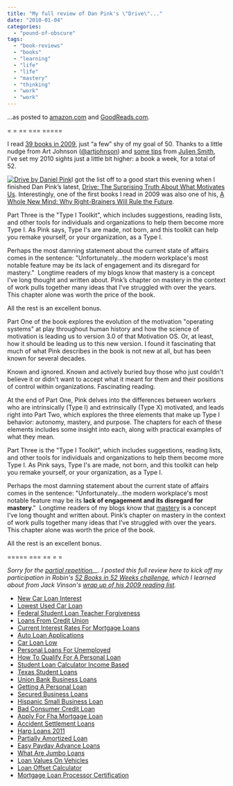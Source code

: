 ```yaml
---
title: "My full review of Dan Pink's \"Drive\"..."
date: "2010-01-04"
categories: 
  - "pound-of-obscure"
tags: 
  - "book-reviews"
  - "books"
  - "learning"
  - "life"
  - "life"
  - "mastery"
  - "thinking"
  - "work"
  - "work"
---
```


...as posted to [amazon.com](http://www.amazon.com/gp/cdp/member-reviews/A2Z7DBB0I1RJOX/ref=cm_pdp_rev_title_1?ie=UTF8&sort_by=MostRecentReview#R3J2FW7A4P3P3L) and [GoodReads.com](http://www.goodreads.com/gbrettmiller).

\= = == === =====

I read [39 books in 2009](http://www.goodreads.com/review/list/1852826?shelf=50-books--09-), just “a few” shy of my goal of 50. Thanks to a little nudge from Art Johnson ([@artjohnson](http://twitter.com/artjohnson)) and [some tips](http://inoveryourhead.net/how-to-read-a-book-a-week-in-2010/) from [Julien Smith](http://inoveryourhead.net/about-julien/), I’ve set my 2010 sights just a little bit higher: a book a week, for a total of 52.

[![](images/Picture-24-199x300.png "Drive by Daniel Pink")](http://www.danpink.com/drive)I got the list off to a good start this evening when I finished Dan Pink’s latest, [Drive: The Surprising Truth About What Motivates Us](http://www.amazon.com/gp/product/1594488843?ie=UTF8&tag=gbrettmiller-20&link_code=as3&camp=211189&creative=373489&creativeASIN=1594488843). Interestingly, one of the first books I read in 2009 was also one of his, [A Whole New Mind: Why Right-Brainers Will Rule the Future](http://www.amazon.com/gp/product/1594481717?ie=UTF8&tag=gbrettmiller-20&link_code=as3&camp=211189&creative=373489&creativeASIN=1594481717).

Part Three is the "Type I Toolkit", which includes suggestions, reading lists, and other tools for individuals and organizations to help them become more Type I. As Pink says, Type I's are made, not born, and this toolkit can help you remake yourself, or your organization, as a Type I.

Perhaps the most damning statement about the current state of affairs comes in the sentence: "Unfortunately...the modern workplace's most notable feature may be its lack of engagement and its disregard for mastery."  Longtime readers of my blogs know that mastery is a concept I’ve long thought and written about. Pink’s chapter on mastery in the context of work pulls together many ideas that I’ve struggled with over the years. This chapter alone was worth the price of the book.

All the rest is an excellent bonus.

Part One of the book explores the evolution of the motivation "operating systems" at play throughout human history and how the science of motivation is leading us to version 3.0 of that Motivation OS. Or, at least, how it should be leading us to this new version. I found it fascinating that much of what Pink describes in the book is not new at all, but has been known for several decades.

Known and ignored. Known and actively buried buy those who just couldn't believe it or didn't want to accept what it meant for them and their positions of control within organizations. Fascinating reading.

At the end of Part One, Pink delves into the differences between workers who are intrinsically (Type I) and extrinsically (Type X) motivated, and leads right into Part Two, which explores the three elements that make up Type I behavior: autonomy, mastery, and purpose. The chapters for each of these elements includes some insight into each, along with practical examples of what they mean.

Part Three is the "Type I Toolkit", which includes suggestions, reading lists, and other tools for individuals and organizations to help them become more Type I. As Pink says, Type I's are made, not born, and this toolkit can help you remake yourself, or your organization, as a Type I.

Perhaps the most damning statement about the current state of affairs comes in the sentence: "Unfortunately...the modern workplace's most notable feature may be its **lack of engagement and its disregard for mastery**."  Longtime readers of my blogs know that [mastery](http://blog.gbrettmiller.com/tag/mastery/) is a concept I’ve long thought and written about. Pink’s chapter on mastery in the context of work pulls together many ideas that I’ve struggled with over the years. This chapter alone was worth the price of the book.

All the rest is an excellent bonus.

\===== === == = =

_Sorry for the [partial repetition](http://blog.gbrettmiller.com/some-initial-thoughts-on-dan-pinks-drive/)__. I posted this full review here to kick off my participation in Robin's [52 Books in 52 Weeks challenge](http://www.read52booksin52weeks.com/2009/12/2010-read-52-books-in-52-weeks.html), which I learned about from Jack Vinson's [wrap up of his 2009 reading list](http://blog.jackvinson.com/archives/2010/01/04/books_read_in_2009.html)._

- [New Car Loan Interest](http://www.amarysia.gr/?New-Car-Loan-Interest)
- [Lowest Used Car Loan](http://www.amarysia.gr/?Lowest-Used-Car-Loan)
- [Federal Student Loan Teacher Forgiveness](http://www.franklinny.org/?Federal-Student-Loan-Teacher-Forgiveness)
- [Loans From Credit Union](http://www.mariebo.org/?Loans-From-Credit-Union)
- [Current Interest Rates For Mortgage Loans](http://www.consejocafe.org/?Current-Interest-Rates-For-Mortgage-Loans)
- [Auto Loan Applications](http://gbbkolejka.pl/?Auto-Loan-Applications)
- [Car Loan Low](http://www.consejocafe.org/?Car-Loan-Low)
- [Personal Loans For Unemployed](http://www.mariebo.org/?Personal-Loans-For-Unemployed)
- [How To Qualify For A Personal Loan](http://www.consejocafe.org/?How-To-Qualify-For-A-Personal-Loan)
- [Student Loan Calculator Income Based](http://www.franklinny.org/?Student-Loan-Calculator-Income-Based)
- [Texas Student Loans](http://www.franklinny.org/?Texas-Student-Loans)
- [Union Bank Business Loans](http://www.franklinny.org/?Union-Bank-Business-Loans)
- [Getting A Personal Loan](http://www.consejocafe.org/?Getting-A-Personal-Loan)
- [Secured Business Loans](http://usasportgroup.com/?Secured-Business-Loans)
- [Hispanic Small Business Loan](http://www.mariebo.org/?Hispanic-Small-Business-Loan)
- [Bad Consumer Credit Loan](http://usasportgroup.com/?Bad-Consumer-Credit-Loan)
- [Apply For Fha Mortgage Loan](http://www.franklinny.org/?Apply-For-Fha-Mortgage-Loan)
- [Accident Settlement Loans](http://www.amarysia.gr/?Accident-Settlement-Loans)
- [Harp Loans 2011](http://www.franklinny.org/?Harp-Loans-2011)
- [Partially Amortized Loan](http://www.mariebo.org/?Partially-Amortized-Loan)
- [Easy Payday Advance Loans](http://www.franklinny.org/?Easy-Payday-Advance-Loans)
- [What Are Jumbo Loans](http://gbbkolejka.pl/?What-Are-Jumbo-Loans)
- [Loan Values On Vehicles](http://www.amarysia.gr/?Loan-Values-On-Vehicles)
- [Loan Offset Calculator](http://www.consejocafe.org/?Loan-Offset-Calculator)
- [Mortgage Loan Processor Certification](http://www.franklinny.org/?Mortgage-Loan-Processor-Certification)
